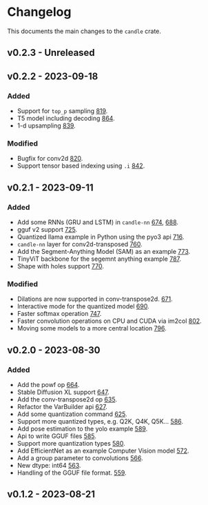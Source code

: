 # Changelog
This documents the main changes to the `candle` crate.

## v0.2.3 - Unreleased

## v0.2.2 - 2023-09-18

### Added
- Support for `top_p` sampling
  [819](https://github.com/huggingface/candle/pull/819).
- T5 model including decoding
  [864](https://github.com/huggingface/candle/pull/864).
- 1-d upsampling
  [839](https://github.com/huggingface/candle/pull/839).

### Modified
- Bugfix for conv2d
  [820](https://github.com/huggingface/candle/pull/820).
- Support tensor based indexing using `.i`
  [842](https://github.com/huggingface/candle/pull/842).

## v0.2.1 - 2023-09-11

### Added
- Add some RNNs (GRU and LSTM) in `candle-nn`
  [674](https://github.com/huggingface/candle/pull/674),
  [688](https://github.com/huggingface/candle/pull/688).
- gguf v2 support
  [725](https://github.com/huggingface/candle/pull/725).
- Quantized llama example in Python using the pyo3 api
  [716](https://github.com/huggingface/candle/pull/716).
- `candle-nn` layer for conv2d-transposed
  [760](https://github.com/huggingface/candle/pull/760).
- Add the Segment-Anything Model (SAM) as an example
  [773](https://github.com/huggingface/candle/pull/773).
- TinyViT backbone for the segemnt anything example
  [787](https://github.com/huggingface/candle/pull/787).
- Shape with holes support
  [770](https://github.com/huggingface/candle/pull/770).

### Modified
- Dilations are now supported in conv-transpose2d.
  [671](https://github.com/huggingface/candle/pull/671).
- Interactive mode for the quantized model
  [690](https://github.com/huggingface/candle/pull/690).
- Faster softmax operation
  [747](https://github.com/huggingface/candle/pull/747).
- Faster convolution operations on CPU and CUDA via im2col
  [802](https://github.com/huggingface/candle/pull/802).
- Moving some models to a more central location
  [796](https://github.com/huggingface/candle/pull/796).

## v0.2.0 - 2023-08-30

### Added
- Add the powf op
  [664](https://github.com/huggingface/candle/pull/664).
- Stable Diffusion XL support
  [647](https://github.com/huggingface/candle/pull/647).
- Add the conv-transpose2d op
  [635](https://github.com/huggingface/candle/pull/635).
- Refactor the VarBuilder api
  [627](https://github.com/huggingface/candle/pull/627).
- Add some quantization command
  [625](https://github.com/huggingface/candle/pull/625).
- Support more quantized types, e.g. Q2K, Q4K, Q5K...
  [586](https://github.com/huggingface/candle/pull/586).
- Add pose estimation to the yolo example
  [589](https://github.com/huggingface/candle/pull/589).
- Api to write GGUF files
  [585](https://github.com/huggingface/candle/pull/585).
- Support more quantization types
  [580](https://github.com/huggingface/candle/pull/580).
- Add EfficientNet as an example Computer Vision model
  [572](https://github.com/huggingface/candle/pull/572).
- Add a group parameter to convolutions
  [566](https://github.com/huggingface/candle/pull/566).
- New dtype: int64
  [563](https://github.com/huggingface/candle/pull/563).
- Handling of the GGUF file format.
  [559](https://github.com/huggingface/candle/pull/559).

## v0.1.2 - 2023-08-21
